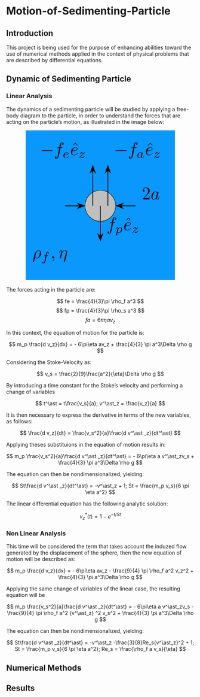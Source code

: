 # Motion-of-Sedimenting-Particle

## Introduction

This project is being used for the purpose of enhancing abilities toward the use of numerical methods applied in the context of physical problems that are described by differential equations.

## Dynamic of Sedimenting Particle

### Linear Analysis 

The dynamics of a sedimenting particle will be studied by applying a free-body diagram to the particle, in order to understand the forces that are acting on the particle’s motion, as illustrated in the image below:

<p align="center">
  <img src="https://github.com/arthurhsalgado/Motion-of-Sedimenting-Particle/blob/main/Imagem_ProblemaFisico.PNG?raw=true" width="400" height = "400">
</p>

The forces acting in the particle are:

$$
fe = \frac{4}{3}\pi \rho_f a^3
$$
$$
fp = \frac{4}{3}\pi \rho_s a^3
$$
$$
fa  =  6\pi \eta a v_z
$$

In this context, the equation of motion for the particle is:

$$
m_p \frac{d v_z}{dx} =  - 6\pi\eta av_z + \frac{4}{3} \pi a^3\Delta \rho g
$$

Considering the Stoke-Velocity as:

$$
v_s = \frac{2}{9}\frac{a^2}{\eta}\Delta \rho g
$$

By introducing a time constant for the Stoke’s velocity and performing a change of variables

$$
t^\ast = t\frac{v_s}{a}; v^\ast_z = \frac{v_z}{a}
$$

It is then necessary to express the derivative in terms of the new variables, as follows:

$$
\frac{d v_z}{dt} = \frac{v_s^2}{a}\frac{d v^\ast _z}{dt^\ast}
$$

Applying theses substituions in the equation of motion results in:

$$
m_p \frac{v_s^2}{a}\frac{d v^\ast _z}{dt^\ast} =  - 6\pi\eta a v^\ast_zv_s + \frac{4}{3} \pi a^3\Delta \rho g
$$

The equation can then be nondimensionalized, yielding:

$$
St\frac{d v^\ast _z}{dt^\ast} =  -v^\ast_z + 1; St =  \frac{m_p v_s}{6 \pi \eta a^2}
$$

The linear differential equation has the following analytic solution:

$$
v^\ast _z(t) = 1 - e^{-t/St} 
$$

### Non Linear Analysis

This time will be considered the term that takes account the induzed flow generated by the displacement of the sphere, then the new equation of motion will be described as:

$$
m_p \frac{d v_z}{dx} =  - 6\pi\eta av_z - \frac{9}{4} \pi \rho_f a^2 v_z^2 + \frac{4}{3} \pi a^3\Delta \rho g
$$

Applying the same change of variables of the linear case, the resulting equation will be

$$
m_p \frac{v_s^2}{a}\frac{d v^\ast _z}{dt^\ast} =  - 6\pi\eta a v^\ast_zv_s - \frac{9}{4} \pi \rho_f a^2 {v^\ast_z} ^2 v_s^2 + \frac{4}{3} \pi a^3\Delta \rho g
$$

The equation can then be nondimensionalized, yielding:

$$
St\frac{d v^\ast _z}{dt^\ast} =  -v^\ast_z -\frac{3}{8}Re_s{v^\ast_z}^2 + 1; St =  \frac{m_p v_s}{6 \pi \eta a^2}; Re_s = \frac{\rho_f a v_s}{\eta}
$$

## Numerical Methods

## Results
